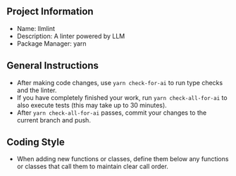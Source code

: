 ## Project Information

- Name: llmlint
- Description: A linter powered by LLM
- Package Manager: yarn

## General Instructions

- After making code changes, use `yarn check-for-ai` to run type checks and the linter.
- If you have completely finished your work, run `yarn check-all-for-ai` to also execute tests (this may take up to 30 minutes).
- After `yarn check-all-for-ai` passes, commit your changes to the current branch and push.

## Coding Style

- When adding new functions or classes, define them below any functions or classes that call them to maintain clear call order.
